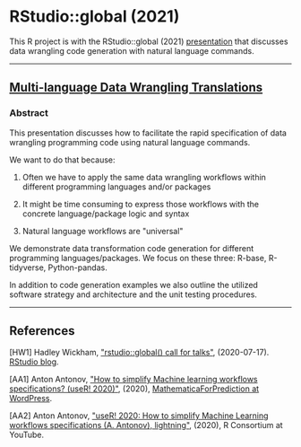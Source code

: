 # RStudio::global (2021)

This R project is with the RStudio::global (2021) 
[presentation](https://github.com/antononcube/SimplifiedMachineLearningWorkflows-book/blob/master/R/RStudio-global-2021/presentation/Multi-language-Data-Wrangling-Translations.md)
that discusses data wrangling code generation with natural language commands.

---

## [Multi-language Data Wrangling Translations](https://github.com/antononcube/SimplifiedMachineLearningWorkflows-book/blob/master/R/RStudio-global-2021/presentation/Multi-language-Data-Wrangling-Translations.md)

### Abstract

This presentation discusses how to facilitate the rapid specification of data wrangling programming code using natural language commands.

We want to do that because:

1. Often we have to apply the same data wrangling workflows within different programming languages and/or packages

2. It might be time consuming to express those workflows with the concrete language/package logic and syntax 

3. Natural language workflows are "universal"
  
We demonstrate data transformation code generation for different programming languages/packages.
We focus on these three: R-base, R-tidyverse, Python-pandas.

In addition to code generation examples we also outline the utilized software strategy and architecture and 
the unit testing procedures.

--- 

## References

[HW1] Hadley Wickham, 
["rstudio::global() call for talks"](https://blog.rstudio.com/2020/07/17/rstudio-global-call-for-talks/), 
(2020-07-17).
[RStudio blog](https://blog.rstudio.com/).

[AA1] Anton Antonov,
["How to simplify Machine learning workflows specifications? (useR! 2020)"](https://mathematicaforprediction.wordpress.com/2020/06/28/how-to-simplify-machine-learning-workflows-specifications-user-2020/),
(2020),
[MathematicaForPrediction at WordPress](https://mathematicaforprediction.wordpress.com).

[AA2] Anton Antonov,
["useR! 2020: How to simplify Machine Learning workflows specifications (A. Antonov), lightning"](https://www.youtube.com/watch?v=b9Uu7gRF5KY),
(2020),
R Consortium at YouTube.